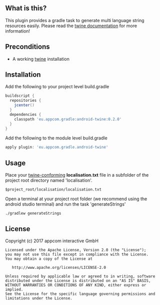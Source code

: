 ## What is this?

This plugin provides a gradle task to generate multi language string resources easily. 
Please read the [twine documentation](https://github.com/scelis/twine) for more information! 

## Preconditions

* A working [twine](https://github.com/scelis/twine) installation

## Installation

Add the following to your project level build.gradle

```groovy
buildscript {
  repositories {
    jcenter()
  }
  dependencies {
    classpath 'eu.appcom.gradle:android-twine:0.2.0'
  }
}
```

Add the following to the module level build.gradle

```groovy
apply plugin: 'eu.appcom.gradle.android-twine'
```

## Usage

Place your [twine-conforming](https://github.com/scelis/twine#twine-file-format) **localisation.txt** file in a subfolder of the project root directory named 'localisation'.

```
$project_root/localisation/localisation.txt
```

Open a terminal at your project root folder (we recommend using the android studio terminal) and run the task 'generateStrings'

```
./gradlew generateStrings
```

## License

Copyright (c) 2017 appcom interactive GmbH

    Licensed under the Apache License, Version 2.0 (the "License");
    you may not use this file except in compliance with the License.
    You may obtain a copy of the License at

       http://www.apache.org/licenses/LICENSE-2.0

    Unless required by applicable law or agreed to in writing, software
    distributed under the License is distributed on an "AS IS" BASIS,
    WITHOUT WARRANTIES OR CONDITIONS OF ANY KIND, either express or implied.
    See the License for the specific language governing permissions and
    limitations under the License.
